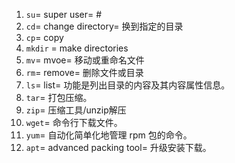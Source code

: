 1. `su`= super user= #
2. `cd`= change directory= 换到指定的目录
3. `cp`= copy
4. `mkdir` = make directories
5. `mv`= mvoe= 移动或重命名文件
6. `rm`= remove= 删除文件或目录
7. `ls`= list= 功能是列出目录的内容及其内容属性信息。
8. `tar`= 打包压缩。
9. `zip`= 压缩工具/unzip解压
10. `wget`= 命令行下载文件。
11. `yum`= 自动化简单化地管理 rpm 包的命令。
12. `apt`= advanced packing tool= 升级安装下载。

